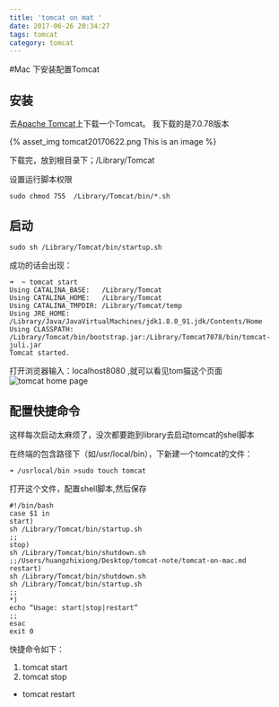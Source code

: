 ```yaml
---
title: 'tomcat on mat '
date: 2017-06-26 20:34:27
tags: tomcat
category: tomcat
---
```


#Mac 下安装配置Tomcat

## 安装

去[Apache Tomcat](http://tomcat.apache.org/download-70.cgi)上下载一个Tomcat。
我下载的是7.0.78版本

{% asset_img tomcat20170622.png This is an image %}


下载完，放到根目录下；/Library/Tomcat

设置运行脚本权限

```
sudo chmod 755  /Library/Tomcat/bin/*.sh
```

## 启动

```
sudo sh /Library/Tomcat/bin/startup.sh
```

成功的话会出现：

```
➜  ~ tomcat start
Using CATALINA_BASE:   /Library/Tomcat
Using CATALINA_HOME:   /Library/Tomcat
Using CATALINA_TMPDIR: /Library/Tomcat/temp
Using JRE_HOME:        /Library/Java/JavaVirtualMachines/jdk1.8.0_91.jdk/Contents/Home
Using CLASSPATH:       /Library/Tomcat/bin/bootstrap.jar:/Library/Tomcat7078/bin/tomcat-juli.jar
Tomcat started.
```

<!-- more -->

打开浏览器输入：localhost8080 ,就可以看见tom猫这个页面
![tomcat home page](/tomcat201706221.png)

## 配置快捷命令

这样每次启动太麻烦了，没次都要跑到library去启动tomcat的shel脚本

在终端的包含路径下（如/usr/local/bin），下新建一个tomcat的文件：

```
➜ /usrlocal/bin >sudo touch tomcat
```

打开这个文件，配置shell脚本,然后保存

```
#!/bin/bash
case $1 in
start)
sh /Library/Tomcat/bin/startup.sh
;;
stop)
sh /Library/Tomcat/bin/shutdown.sh
;;/Users/huangzhixiong/Desktop/tomcat-note/tomcat-on-mac.md
restart)
sh /Library/Tomcat/bin/shutdown.sh
sh /Library/Tomcat/bin/startup.sh
;;
*)
echo “Usage: start|stop|restart”
;;
esac
exit 0
```


快捷命令如下：

1. tomcat start
2. tomcat stop
- tomcat restart
